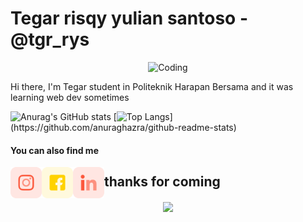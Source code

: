 # Tegar risqy yulian santoso - @tgr_rys

<p align="center">
<img  alt="Coding" width="300" src="https://cdn.dribbble.com/users/1162077/screenshots/3848914/programmer.gif">
</p>


Hi there, I'm Tegar student in Politeknik Harapan Bersama and it was learning web dev sometimes 

![Anurag's GitHub stats](https://github-readme-stats.vercel.app/api?username=TegarRizky123&show_icons=true&theme=radical)
[![Top Langs](https://github-readme-stats.vercel.app/api/top-langs/?username=TegarRizky123&layout=compact&theme=radical&width="100")](https://github.com/anuraghazra/github-readme-stats)


#### You can also find me

<a href="https://instagram.com/tgr_rys"><img align="left" width="50" height="50" src="assets/ig.png?raw=true"></a>
<a href="https://www.facebook.com/tegar.santoso.372"><img align="left" width="50" height="50" src="assets/fb.png?raw=true"></a>
<a href="https://www.linkedin.com/mwlite/in/tegar-rys-640838246"><img align="left" width="50" height="50" src="assets/linkedin.png?raw=true"></a>


## thanks for coming
<p align="center">
<a href="http://github.com/TegarRizky123">
<img align="center"src="https://komarev.com/ghpvc/?username=TegarRizky123-github-username&color=ff0099"</a>
</p>
